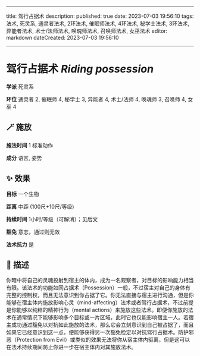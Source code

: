 
---
title: 驾行占据术
description: 
published: true
date: 2023-07-03 19:56:10
tags: 法术, 死灵系, 通灵者法术, 2环法术, 催眠师法术, 4环法术, 秘学士法术, 3环法术, 异能者法术, 术士/法师法术, 唤魂师法术, 召唤师法术, 女巫法术
editor: markdown
dateCreated: 2023-07-03 19:56:10

---

# **驾行占据术** *Riding possession*

**学派** 死灵系 

**环位** 通灵者 2, 催眠师 4, 秘学士 3, 异能者 4, 术士/法师 4, 唤魂师 3, 召唤师 4, 女巫 4

## 🪄 施放

**施法时间** 1 标准动作

**成分** 语言, 姿势

## ✨ 效果 

**目标** 一个生物 

**距离** 中距 (100尺+10尺/等级)  

**持续时间** 1小时/等级（可解消）；见后文 

**豁免** 意志，通过则无效

**法术抗力** 是

## 📖 描述

你暗中将自己的灵魂投射到宿主的体内，成为一名观察者，对目标的影响能力相当有限。该法术的功能如同占据术（Possession）一般，不过宿主对自己的身体有完整的控制权，而且无法意识到你占据了它。你无法直接与宿主进行沟通，但是你能够在宿主体内施放影响心灵（mind-affecting）法术或者驾行占据术，不过前提是你能够以纯粹的精神行为（mental actions）来施放这些法术。即便你施放的法术在通常情况下能够影响多个目标或一片区域，此时它也仅能影响宿主一人。若宿主成功通过豁免以对抗如此施放的法术，那么它会立刻意识到自己被占据了，而且如果它已经意识到这一点，便能够获得另一次豁免检定以对抗驾行占据术。防护邪恶（Protection from Evil）或类似的效果无法将你从宿主体内驱离，但是这可以在法术持续期间防止你进一步在宿主体内对其施放法术。
    